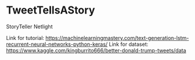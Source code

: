 # TweetTellsAStory
StoryTeller Netlight

Link for tutorial: https://machinelearningmastery.com/text-generation-lstm-recurrent-neural-networks-python-keras/
Link for dataset: https://www.kaggle.com/kingburrito666/better-donald-trump-tweets/data
